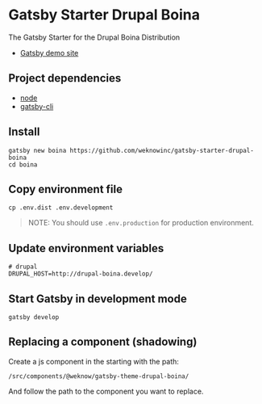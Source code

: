 # Gatsby Starter Drupal Boina

The Gatsby Starter for the Drupal Boina Distribution

- [Gatsby demo site](https://boina.netlify.com/)

## Project dependencies

- [node](https://nodejs.org/en/download/)
- [gatsby-cli](https://www.gatsbyjs.org/tutorial/part-zero/#install-gatsby-cli)

## Install

```shell
gatsby new boina https://github.com/weknowinc/gatsby-starter-drupal-boina
cd boina
```

## Copy environment file

```shell
cp .env.dist .env.development
```

> NOTE: You should use `.env.production` for production environment.

## Update environment variables

 ```shell
# drupal
DRUPAL_HOST=http://drupal-boina.develop/
```

## Start Gatsby in development mode

```shell
gatsby develop
```

## Replacing a component (shadowing)

Create a js component in the starting with the path:

```shell
/src/components/@weknow/gatsby-theme-drupal-boina/
```

And follow the path to the component you want to replace.
